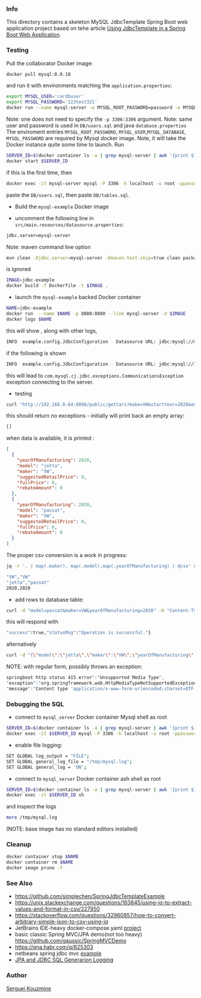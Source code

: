 ### Info

This directory contains a skeleton MySQL JdbcTemplate Spring Boot web application project based on tehe article [Using JdbcTemplate in a Spring Boot Web Application](https://www.codeproject.com/Articles/1269020/Using-JdbcTemplate-in-a-Spring-Boot-Web-Applicatio).

### Testing

Pull the collaborator Docker image:

```sh
docker pull mysql:8.0.18
```
and run it with environments matching the `application.properties`:
```sh
export MYSQL_USER='cardbuser'
export MYSQL_PASSWORD='123test321'
docker run --name mysql-server -e MYSQL_ROOT_PASSWORD=password -e MYSQL_USER=$MYSQL_USER -e MYSQL_DATABASE=test -e MYSQL_PASSWORD=$MYSQL_PASSWORD -d mysql:8.0.18
```
Note: one does not need to specify the `-p 3306:3306` argument.  Note: same user and password is used in `DB/users.sql` and java `database.properties`
The enviroment entries `MYSQL_ROOT_PASSWORD`, `MYSQL_USER`,`MYSQL_DATABASE`, `MYSQL_PASSWORD` are required by Mysql docker image.
Note, it will take the Docker instance  quite some time to launch.
Run
```sh
SERVER_ID=$(docker container ls -a | grep mysql-server | awk '{print $1}')
docker start $SERVER_ID
```
if this is the first time, then
```sh
docker exec -it mysql-server mysql -P 3306 -h localhost -u root -ppassword
```
paste the `DB/users.sql`, then paste `DB/tables.sql`.

* Build the `mysql-example` Docker image

* uncomment the following line in `src/main.resources/datasource.properties`:
```sh
jdbc.server=mysql-server
```
Note: maven command line option
```sh
mvn clean -Djdbc.server=mysql-server -Dmaven.test.skip=true clean package
```
is ignored
```sh
IMAGE=jdbc-example
docker build -f Dockerfile -t $IMAGE .
```
* launch the `mysql-example` backed Docker container
```sh
NAME=jdbc-example
docker run  --name $NAME -p 8080:8080 --link mysql-server -d $IMAGE
docker logs $NAME
```
this will show , along with other logs,
```sh
INFO  example.config.JdbcConfiguration - Datasource URL: jdbc:mysql://mysql-server:3306/cardb?characterEncoding=UTF-8&rewriteBatchedStatements=true
```
if the following is shown
```sh
INFO  example.config.JdbcConfiguration - Datasource URL: jdbc:mysql://127.0.0.1:3306/cardb?characterEncoding=UTF-8&rewriteBatchedStatements=true
```
this will lead to `com.mysql.cj.jdbc.exceptions.CommunicationsException`
 exception connecting to the server.
* testing
```sh
curl "http://192.168.0.64:8080/public/getCars?make=VW&startYear=2020&endYear=2020" |jq -r "." | tee result.json
```
this should return no exceptions - initially will print back an empty array:
```sh
[]
```
when data is available, it is printed :
```json
[
  {
    "yearOfManufacturing": 2020,
    "model": "jetta",
    "maker": "VW",
    "suggestedRetailPrice": 0,
    "fullPrice": 0,
    "rebateAmount": 0
  },
  {
    "yearOfManufacturing": 2020,
    "model": "passat",
    "maker": "VW",
    "suggestedRetailPrice": 0,
    "fullPrice": 0,
    "rebateAmount": 0
  }
]
```
The proper csv conversion is a work in progress:
```sh
jq -r '. | map(.maker), map(.model),map(.yearOfManufacturing) | @csv' result.json
```
```sh
"VW","VW"
"jetta","passat"
2020,2020
```
* add rows to database table:
```sh
curl -d "model=passat&maker=VW&yearOfManufacturing=2020" -H "Content-Type: application/x-www-form-urlencoded" -X POST "http://192.168.0.64:8080/public/addCar" 2>/dev/null
```
this will respond with
```sh
"success":true,"statusMsg":"Operation is successful."}
```
alternatively

```sh
curl -d "{\"model\":\"jetta\",\"maker\":\"VW\",\"yearOfManufacturing\":\"2020\"}" -H "Content-Type: application/json" -X POST "http://192.168.0.64:8080/public/addCarJSON" 2>/dev/null
```
NOTE: with regular form, possibly throws an exception:
```sh
springboot http status 415 error":"Unsupported Media Type",
"exception":"org.springframework.web.HttpMediaTypeNotSupportedException",
"message":"Content type 'application/x-www-form-urlencoded;charset=UTF-8' not supported"
```

### Debugging the SQL

* connect to `mysql_server` Docker container Mysql shell as root
```sh
SERVER_ID=$(docker container ls -a | grep mysql-server | awk '{print $1}')
docker exec -it $SERVER_ID mysql -P 3306 -h localhost -u root -ppassword
```
* enable file logging:
```sh
SET GLOBAL log_output = "FILE";
SET GLOBAL general_log_file = "/tmp/mysql.log";
SET GLOBAL general_log = 'ON';
```
* connect to `mysql_server` Docker container ash shell as root
```sh
SERVER_ID=$(docker container ls -a | grep mysql-server | awk '{print $1}')
docker exec -it $SERVER_ID sh
```
and inspect the logs
```sh
more /tmp/mysql.log
```
(NOTE: base image has no standard editors installed)
### Cleanup
```sh
docker container stop $NAME
docker container rm $NAME
docker image prune -f
```
### See Also

 * https://github.com/simplechen/SpringJdbcTemplateExample
 * https://unix.stackexchange.com/questions/163845/using-jq-to-extract-values-and-format-in-csv/227950
 * https://stackoverflow.com/questions/32960857/how-to-convert-arbitrary-simple-json-to-csv-using-jq
 * JetBrains IDE-heavy docker-compose.yaml [project](https://github.com/IdeaUJetBrains/SpringBootDockerDemoDebug)
 * basic classic Spring MVC/JPA demo(not too heavy) https://github.com/gaussic/SpringMVCDemo
 * https://qna.habr.com/q/825303
 * netbeans spring jdbc mvc [example](https://github.com/hendrosteven/springmvc-jdbc-sample)
  * [JPA and JDBC SQL Generarion Logging](https://www.baeldung.com/sql-logging-spring-boot)

### Author
[Serguei Kouzmine](kouzmine_serguei@yahoo.com)


